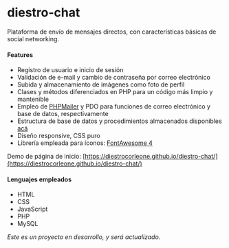 # diestro-chat

Plataforma de envío de mensajes directos, con características básicas de social networking.

#### Features

- Registro de usuario e inicio de sesión
- Validación de e-mail y cambio de contraseña por correo electrónico
- Subida y almacenamiento de imágenes como foto de perfil
- Clases y métodos diferenciados en PHP para un código más limpio y mantenible
- Empleo de [PHPMailer](https://github.com/PHPMailer/PHPMailer) y PDO para funciones de correo electrónico y base de datos, respectivamente
- Estructura de base de datos y procedimientos almacenados disponibles [acá](base_de_datos.sql)
- Diseño responsive, CSS puro
- Librería empleada para íconos: [FontAwesome 4](https://www.w3schools.com/icons/fontawesome_icons_intro.asp)

Demo de página de inicio: [https://diestrocorleone.github.io/diestro-chat/](https://diestrocorleone.github.io/diestro-chat/)

#### Lenguajes empleados

- HTML
- CSS
- JavaScript
- PHP
- MySQL

*Este es un proyecto en desarrollo, y será actualizado.*
